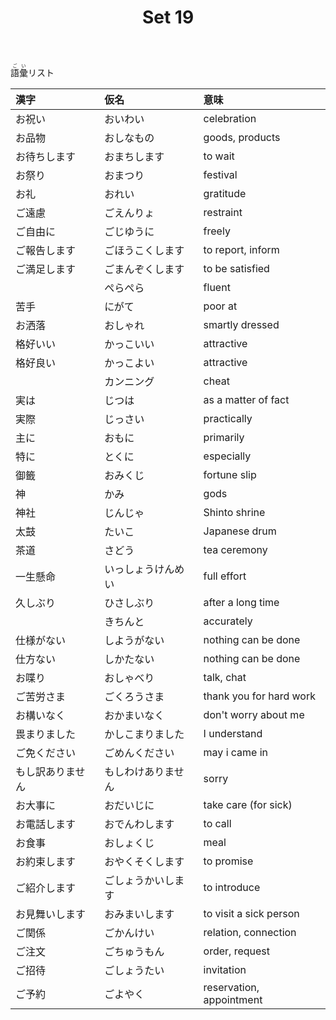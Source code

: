 ﻿---
layout: default
title: Set 19
parent: N4 Vocabulary List
grand_parent: <ruby>語彙<rt>ごい</rt></ruby> Vocabulary
nav_order: 19
---

<ruby>語彙<rt>ごい</rt></ruby>リスト

| 漢字             | 仮名               | 意味                     |
|:---------------- |:------------------ |:------------------------ |
| お祝い           | おいわい           | celebration              |
| お品物           | おしなもの         | goods, products          |
| お待ちします     | おまちします       | to wait                  |
| お祭り           | おまつり           | festival                 |
| お礼             | おれい             | gratitude                |
| ご遠慮           | ごえんりょ         | restraint                |
| ご自由に         | ごじゆうに         | freely                   |
| ご報告します     | ごほうこくします   | to report, inform        |
| ご満足します     | ごまんぞくします   | to be satisfied          |
|                  | ぺらぺら           | fluent                   |
| 苦手             | にがて             | poor at                  |
| お洒落           | おしゃれ           | smartly dressed          |
| 格好いい         | かっこいい         | attractive               |
| 格好良い         | かっこよい         | attractive               |
|                  | カンニング         | cheat                    |
| 実は             | じつは             | as a matter of fact      |
| 実際             | じっさい           | practically              |
| 主に             | おもに             | primarily                |
| 特に             | とくに             | especially               |
| 御籤             | おみくじ           | fortune slip             |
| 神               | かみ               | gods                     |
| 神社             | じんじゃ           | Shinto shrine            |
| 太鼓             | たいこ             | Japanese drum            |
| 茶道             | さどう             | tea ceremony             |
| 一生懸命         | いっしょうけんめい | full effort              |
| 久しぶり         | ひさしぶり         | after a long time        |
|                  | きちんと           | accurately               |
| 仕様がない       | しようがない       | nothing can be done      |
| 仕方ない         | しかたない         | nothing can be done      |
| お喋り           | おしゃべり         | talk, chat               |
| ご苦労さま       | ごくろうさま       | thank you for hard work  |
| お構いなく       | おかまいなく       | don't worry about me     |
| 畏まりました     | かしこまりました   | I understand             |
| ご免ください     | ごめんください     | may i came in            |
| もし訳ありません | もしわけありません | sorry                    |
| お大事に         | おだいじに         | take care (for sick)     |
| お電話します     | おでんわします     | to call                  |
| お食事           | おしょくじ         | meal                     |
| お約束します     | おやくそくします   | to promise               |
| ご紹介します     | ごしょうかいします | to introduce             |
| お見舞いします   | おみまいします     | to visit a sick person   |
| ご関係           | ごかんけい         | relation, connection     |
| ご注文           | ごちゅうもん       | order, request           |
| ご招待           | ごしょうたい       | invitation               |
| ご予約           | ごよやく           | reservation, appointment |
